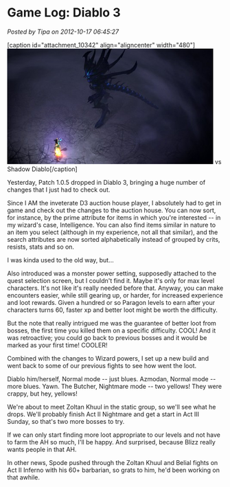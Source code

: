 # Game Log: Diablo 3

*Posted by Tipa on 2012-10-17 06:45:27*

[caption id="attachment\_10342" align="aligncenter" width="480"][![](../../../uploads/2012/10/Diablo-III-2012-10-16-20-54-35-43-480x269.jpg "vs Shadow Diablo")](../../../uploads/2012/10/Diablo-III-2012-10-16-20-54-35-43.jpg) vs Shadow Diablo[/caption]

Yesterday, Patch 1.0.5 dropped in Diablo 3, bringing a huge number of changes that I just had to check out.

Since I AM the inveterate D3 auction house player, I absolutely had to get in game and check out the changes to the auction house. You can now sort, for instance, by the prime attribute for items in which you're interested -- in my wizard's case, Intelligence. You can also find items similar in nature to an item you select (although in my experience, not all that similar), and the search attributes are now sorted alphabetically instead of grouped by crits, resists, stats and so on.

I was kinda used to the old way, but...

Also introduced was a monster power setting, supposedly attached to the quest selection screen, but I couldn't find it. Maybe it's only for max level characters. It's not like it's really needed before that. Anyway, you can make encounters easier, while still gearing up, or harder, for increased experience and loot rewards. Given a hundred or so Paragon levels to earn after your characters turns 60, faster xp and better loot might be worth the difficulty.

But the note that really intrigued me was the guarantee of better loot from bosses, the first time you killed them on a specific difficulty. COOL! And it was retroactive; you could go back to previous bosses and it would be marked as your first time! COOLER!

Combined with the changes to Wizard powers, I set up a new build and went back to some of our previous fights to see how went the loot.

Diablo him/herself, Normal mode -- just blues.
Azmodan, Normal mode -- more blues. Yawn.
The Butcher, Nightmare mode -- two yellows! They were crappy, but hey, yellows!

We're about to meet Zoltan Khuul in the static group, so we'll see what he drops. We'll probably finish Act II Nightmare and get a start in Act III Sunday, so that's two more bosses to try.

If we can only start finding more loot appropriate to our levels and not have to farm the AH so much, I'll be happy. And surprised, because Blizz really wants people in that AH.

In other news, Spode pushed through the Zoltan Khuul and Belial fights on Act II Inferno with his 60+ barbarian, so grats to him, he'd been working on that awhile.

